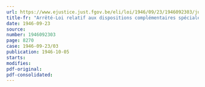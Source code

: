 ```yaml
---
url: https://www.ejustice.just.fgov.be/eli/loi/1946/09/23/1946092303/justel
title-fr: "Arrêté-Loi relatif aux dispositions complémentaires spéciales concernant le transport des marchandises par chemins de fer entre la Belgique, d'une part, la France, le grand-duché de Luxembourg, les Pays-Bas, la Suisse et l'Italie ( via la France ou via le grand-duché de Luxembourg et la France ), l'Allemagne ( zones d'occupation anglaise, américaine et française ), l'Autriche, le Danemark, la Norvège, la Suède et la Tchécoslovaquie ( en transit par l'Allemagne ), d'autre part"
date: 1946-09-23
source:
number: 1946092303
page: 8270
case: 1946-09-23/03
publication: 1946-10-05
starts:
modifies:
pdf-original:
pdf-consolidated:
---
```


